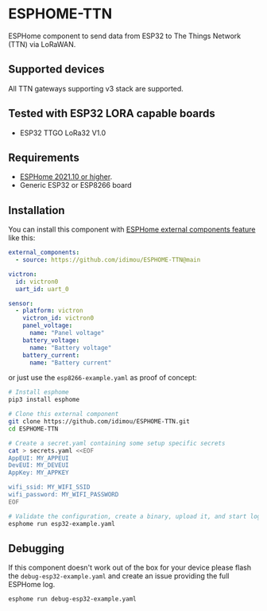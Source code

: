 # ESPHOME-TTN

ESPHome component to send data from ESP32 to The Things Network (TTN) via LoRaWAN.

## Supported devices

All TTN gateways supporting v3 stack are supported. 

## Tested with ESP32 LORA capable boards

  * ESP32 TTGO LoRa32 V1.0

## Requirements

* [ESPHome 2021.10 or higher](https://github.com/esphome/esphome/releases).
* Generic ESP32 or ESP8266 board

## Installation

You can install this component with [ESPHome external components feature](https://esphome.io/components/external_components.html) like this:
```yaml
external_components:
  - source: https://github.com/idimou/ESPHOME-TTN@main

victron:
  id: victron0
  uart_id: uart_0

sensor:
  - platform: victron
    victron_id: victron0
    panel_voltage:
      name: "Panel voltage"
    battery_voltage:
      name: "Battery voltage"
    battery_current:
      name: "Battery current"
```

or just use the `esp8266-example.yaml` as proof of concept:

```bash
# Install esphome
pip3 install esphome

# Clone this external component
git clone https://github.com/idimou/ESPHOME-TTN.git
cd ESPHOME-ΤΤΝ

# Create a secret.yaml containing some setup specific secrets
cat > secrets.yaml <<EOF
AppEUI: MY_APPEUI
DevEUI: MY_DEVEUI
AppKey: MY_APPKEY

wifi_ssid: MY_WIFI_SSID
wifi_password: MY_WIFI_PASSWORD
EOF

# Validate the configuration, create a binary, upload it, and start logs
esphome run esp32-example.yaml
```

## Debugging

If this component doesn't work out of the box for your device please flash the `debug-esp32-example.yaml` and create an issue providing the full ESPHome log.

```
esphome run debug-esp32-example.yaml
```
